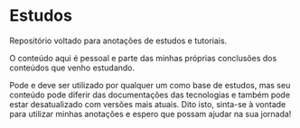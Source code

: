 # Estudos
Repositório voltado para anotações de estudos e tutoriais.

O conteúdo aqui é pessoal e parte das minhas próprias conclusões dos conteúdos que venho estudando.

Pode e deve ser utilizado por qualquer um como base de estudos, mas seu conteúdo pode diferir das documentações das tecnologias e também pode estar desatualizado com versões mais atuais. Dito isto, sinta-se à vontade para utilizar minhas anotações e espero que possam ajudar na sua jornada!
